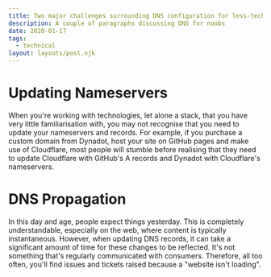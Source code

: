 ```yaml
---
title: Two major challenges surrounding DNS configuration for less-techy folk
description: A couple of paragraphs discussing DNS for noobs
date: 2020-01-17
tags:
  - technical
layout: layouts/post.njk
---
```

# Updating Nameservers

When you're working with technologies, let alone a stack, that you have very little familiarisation with, you may not recognise that you need to update your nameservers and records. For example, if you purchase a custom domain from Dynadot, host your site on GitHub pages and make use of Cloudflare, most people will stumble before realising that they need to update Cloudflare with GitHub's A records and Dynadot with Cloudflare's nameservers.

# DNS Propagation

In this day and age, people expect things yesterday. This is completely understandable, especially on the web, where content is typically instantaneous. However, when updating DNS records, it can take a significant amount of time for these changes to be reflected. It's not something that's regularly communicated with consumers. Therefore, all too often, you'll find issues and tickets raised because a "website isn't loading".